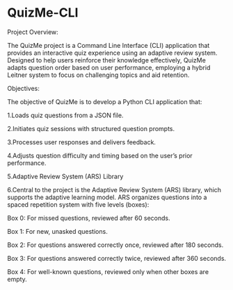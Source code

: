 # QuizMe-CLI
Project Overview:

The QuizMe project is a Command Line Interface (CLI) application that provides an interactive quiz experience using an adaptive review system. Designed to help users reinforce their knowledge effectively, QuizMe adapts question order based on user performance, employing a hybrid Leitner system to focus on challenging topics and aid retention.

Objectives:

The objective of QuizMe is to develop a Python CLI application that:

1.Loads quiz questions from a JSON file.

2.Initiates quiz sessions with structured question prompts.

3.Processes user responses and delivers feedback.

4.Adjusts question difficulty and timing based on the user’s prior performance.

5.Adaptive Review System (ARS) Library

6.Central to the project is the Adaptive Review System (ARS) library, which supports the adaptive learning model. ARS organizes questions into a spaced repetition 
  system with five levels (boxes):

Box 0: For missed questions, reviewed after 60 seconds.

Box 1: For new, unasked questions.

Box 2: For questions answered correctly once, reviewed after 180 seconds.

Box 3: For questions answered correctly twice, reviewed after 360 seconds.

Box 4: For well-known questions, reviewed only when other boxes are empty.
